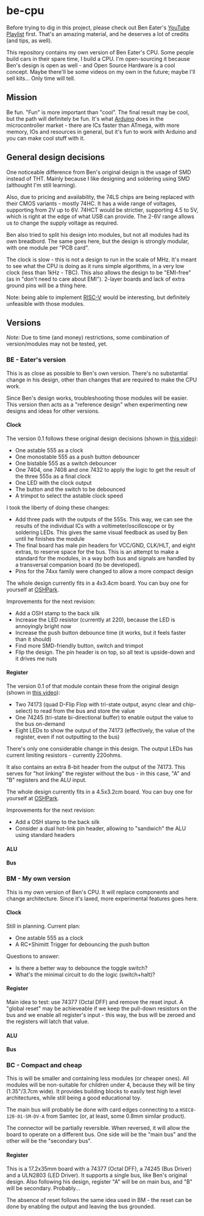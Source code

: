 # be-cpu

Before trying to dig in this project, please check out Ben Eater's [YouTube Playlist](https://www.youtube.com/watch?v=HyznrdDSSGM&list=PLowKtXNTBypGqImE405J2565dvjafglHU) first. That's an amazing material, and he deserves a lot of credits (and tips, as well).

This repository contains my own version of Ben Eater's CPU. Some people build cars in their spare time, I build a CPU. I'm open-sourcing it because Ben's design is open as well - and Open Source Hardware is a cool concept. Maybe there'll be some videos on my own in the future; maybe I'll sell kits... Only time will tell.

## Mission

Be fun. "Fun" is more important than "cool". The final result may be cool, but the path will definitely be fun. It's what [Arduino](https://www.arduino.cc) does in the microcontroller market - there are ICs faster than ATmega, with more memory, IOs and resources in general, but it's fun to work with Arduino and you can make cool stuff with it. 

## General design decisions

One noticeable difference from Ben's original design is the usage of SMD instead of THT. Mainly because I like designing and soldering using SMD (althought I'm still learning).

Also, due to pricing and availability, the 74LS chips are being replaced with their CMOS variants - mostly 74HC. It has a wide range of voltages, supporting from 2V up to 6V. 74HCT would be strictier, supporting 4.5 to 5V, which is right at the edge of what USB can provide. The 2-6V range allows us to change the supply voltage as required.

Ben also tried to split his design into modules, but not all modules had its own breadbord. The same goes here, but the design is strongly modular, with one module per "PCB card".

The clock is slow - this is not a design to run in the scale of MHz. It's meant to see what the CPU is doing as it runs simple algorithms, in a very low clock (less than 1kHz - TBC). This also allows the design to be "EMI-free" (as in "don't need to care about EMI"). 2-layer boards and lack of extra ground pins will be a thing here.

Note: being able to implement [RISC-V](https://riscv.org) would be interesting, but definitely unfeasible with those modules.

## Versions

*Note:* Due to time (and money) restrictions, some combination of version/modules may not be tested, yet.

### BE - Eater's version

This is as close as possible to Ben's own version. There's no substantial change in his design, other than changes that are required to make the CPU work.

Since Ben's design works, troubleshooting those modules will be easier. This version then acts as a "reference design" when experimenting new designs and ideas for other versions.

#### Clock

The version 0.1 follows these original design decisions (shown in [this video](https://www.youtube.com/watch?v=SmQ5K7UQPMM)):

* One astable 555 as a clock
* One monostable 555 as a push button debouncer
* One bistable 555 as a switch debouncer
* One 7404, one 7408 and one 7432 to apply the logic to get the result of the three 555s as a final clock
* One LED with the clock output
* The button and the switch to be debounced
* A trimpot to select the astable clock speed

I took the liberty of doing these changes:

* Add three pads with the outputs of the 555s. This way, we can see the results of the individual ICs with a voltimeter/oscilloscope or by soldering LEDs. This gives the same visual feedback as used by Ben until he finishes the module
* The final board has male pin headers for VCC/GND, CLK/HLT, and eight extras, to reserve space for the bus. This is an attempt to make a standard for the modules, in a way both bus and signals are handled by a transversal companion board (to be developed).
* Pins for the 74xx family were changed to allow a more compact design

The whole design currently fits in a 4x3.4cm board. You can buy one for yourself at [OSHPark](https://oshpark.com/shared_projects/r4cIYBAv).

Improvements for the next revision:

* Add a OSH stamp to the back silk
* Increase the LED resistor (currently at 220), because the LED is annoyingly bright now
* Increase the push button debounce time (it works, but it feels faster than it should)
* Find more SMD-friendly button, switch and trimpot
* Flip the design. The pin header is on top, so all text is upside-down and it drives me nuts

#### Register

The version 0.1 of that module contain these from the original design (shown in [this video](https://www.youtube.com/watch?v=CiMaWbz_6E8)):

* Two 74173 (quad D-Flip Flop with tri-state output, async clear and chip-select) to read from the bus and store the value
* One 74245 (tri-state bi-directional buffer) to enable output the value to the bus on-demand
* Eight LEDs to show the output of the 74173 (effectively, the value of the register, even if not outputting to the bus)

There's only one considerable change in this design. The output LEDs has current limiting resistors - currently 220ohms.

It also contains an extra 8-bit header from the output of the 74173. This serves for "hot linking" the register without the bus - in this case, "A" and "B" registers and the ALU input.

The whole design currently fits in a 4.5x3.2cm board. You can buy one for yourself at [OSHPark](https://oshpark.com/shared_projects/CUKuVAHy).

Improvements for the next revision:

* Add a OSH stamp to the back silk
* Consider a dual hot-link pin header, allowing to "sandwich" the ALU using standard headers

#### ALU

#### Bus

### BM - My own version

This is my own version of Ben's CPU. It will replace components and change architecture. Since it's laxed, more experimental features goes here.

#### Clock

Still in planning. Current plan:

* One astable 555 as a clock
* A RC+Shimitt Trigger for debouncing the push button

Questions to answer:

* Is there a better way to debounce the toggle switch?
* What's the minimal circuit to do the logic (switch+halt)?

#### Register

Main idea to test: use 74377 (Octal DFF) and remove the reset input. A "global reset" may be achieveable if we keep the pull-down resistors on the bus and we enable all register's input - this way, the bus will be zeroed and the registers will latch that value.

#### ALU

#### Bus

### BC - Compact and cheap

This is will be smaller and containing less modules (or cheaper ones). All modules will be non-suitable for children under 4, because they will be tiny (1.35"/3.7cm wide). It provides building blocks to easily test high level architectures, while still being a good educational toy.

The main bus will probably be done with card edges connecting to a `HSEC8-120-01-SM-DV-A` from Samtec (or, at least, some 0.8mm similar product).

The connector will be partially reversible. When reversed, it will allow the board to operate on a different bus. One side will be the "main bus" and the other will be the "secondary bus".

#### Register

This is a 17.2x35mm board with a 74377 (Octal DFF), a 74245 (Bus Driver) and a ULN2803 (LED Driver). It supports a single bus, like Ben's original design. Also following his design, register "A" will be on main bus, and "B" will be secondary. Probably...

The absence of reset follows the same idea used in BM - the reset can be done by enabling the output and leaving the bus grounded.
